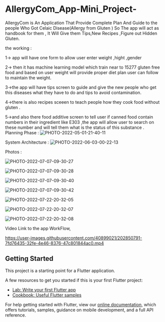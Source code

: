 # AllergyCom_App-Mini_Project-
AllergyCom is An Application That Provide Complete Plan And Guide to the people Who Got Celaic Disease(Allergy from Gluten ) So The app will act as handbook for them , It Will Give them Tips,New Recipes ,Figure out Hidden Gluten.


the working : 

1-> app will have one form to allow user enter weight ,hight ,gender 

2-> then it has machine learning model which train near to 15277 gluten free food and based on user weight will provide proper diet plan user can follow to maintain the weight.

3->the app will have tips screen to guide and give the new people who get this diseases what they have to do and tips to avoid contamination.

4->there is also recipes sceeen to teach people how they cook food without gluten .

5->and also there food additive screen to tell user if canned food contain numbers in their ingredient like E303 ,the app will allow user to search on these number and will tell them what is the status of this substance .
Planning Phase : 
![PHOTO-2022-05-01-21-40-11](https://user-images.githubusercontent.com/40899021/218011024-c1d7c94f-24bc-483c-b74f-9f0643099413.jpg)


System Architecture : ![PHOTO-2022-06-03-00-22-13](https://user-images.githubusercontent.com/40899021/218008638-129257a9-8bbe-4958-b7eb-9545c133fffd.jpg)


Photos : 

 ![PHOTO-2022-07-07-09-30-27](https://user-images.githubusercontent.com/40899021/218263230-00140fee-d843-44ff-9fcf-11f498442082.jpg)
 
![PHOTO-2022-07-07-09-30-28](https://user-images.githubusercontent.com/40899021/218263232-cb24cccf-63d9-44e1-bb1e-3c5bd1841f7b.jpg)


![PHOTO-2022-07-07-09-30-40](https://user-images.githubusercontent.com/40899021/218263233-61c7b967-fc1f-4b94-972b-2f1e378cff87.jpg)

![PHOTO-2022-07-07-09-30-42](https://user-images.githubusercontent.com/40899021/218263234-b2b125a7-2f9f-450f-97fd-be721cb6ed23.jpg)

![PHOTO-2022-07-22-20-32-05](https://user-images.githubusercontent.com/40899021/218263235-73ebce62-4db8-4a05-acda-5197e1aa7638.jpg)

![PHOTO-2022-07-22-20-32-07](https://user-images.githubusercontent.com/40899021/218263236-532870a8-e3db-43b4-b2fa-abe49dc2558c.jpg)

![PHOTO-2022-07-22-20-32-08](https://user-images.githubusercontent.com/40899021/218263237-e63e0019-0c44-474e-be5a-ee483a96574c.jpg)

Video Link to the app WorkFlow,

https://user-images.githubusercontent.com/40899021/202850791-7fd76435-32fe-4e46-8376-47c801844ac0.mp4

## Getting Started

This project is a starting point for a Flutter application.

A few resources to get you started if this is your first Flutter project:

- [Lab: Write your first Flutter app](https://flutter.dev/docs/get-started/codelab)
- [Cookbook: Useful Flutter samples](https://flutter.dev/docs/cookbook)

For help getting started with Flutter, view our
[online documentation](https://flutter.dev/docs), which offers tutorials,
samples, guidance on mobile development, and a full API reference.

